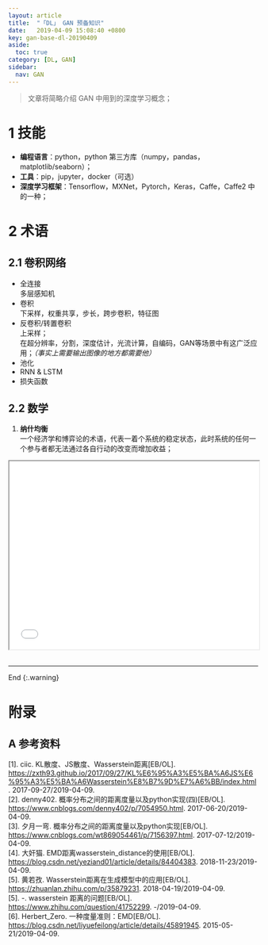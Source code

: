 ```yaml
---
layout: article
title:  "「DL」 GAN 预备知识"
date:   2019-04-09 15:08:40 +0800
key: gan-base-dl-20190409
aside:
  toc: true
category: [DL, GAN]
sidebar:
  nav: GAN
---
```


>文章将简略介绍 GAN 中用到的深度学习概念；    


<!--more-->
# 1 技能
- **编程语言**：python，python 第三方库（numpy，pandas，matplotlib/seaborn）；  
- **工具**：pip，jupyter，docker（可选）   
- **深度学习框架**：Tensorflow，MXNet，Pytorch，Keras，Caffe，Caffe2 中的一种；   

# 2 术语
## 2.1 卷积网络
- 全连接  
多层感知机
- 卷积  
下采样，权重共享，步长，跨步卷积，特征图    
- 反卷积/转置卷积   
上采样；  
在超分辨率，分割，深度估计，光流计算，自编码，GAN等场景中有这广泛应用；*（事实上需要输出图像的地方都需要他）*   
- 池化   
- RNN & LSTM   
- 损失函数   

## 2.2 数学
1. **纳什均衡**    
一个经济学和博弈论的术语，代表一着个系统的稳定状态，此时系统的任何一个参与者都无法通过各自行动的改变而增加收益；   
<center class="half">
  <iframe width="100%" height="380" src="/assets/images/ml/dl/GAN/barrel-effect.gif">木桶效应</iframe>&emsp;
</center>

-------------------  
 End
{:.warning}  


# 附录
## A 参考资料
[1]. ciic. KL散度、JS散度、Wasserstein距离[EB/OL]. <https://zxth93.github.io/2017/09/27/KL%E6%95%A3%E5%BA%A6JS%E6%95%A3%E5%BA%A6Wasserstein%E8%B7%9D%E7%A6%BB/index.html>. 2017-09-27/2019-04-09.    
[2]. denny402. 概率分布之间的距离度量以及python实现(四)[EB/OL]. <https://www.cnblogs.com/denny402/p/7054950.html>. 2017-06-20/2019-04-09.    
[3]. 夕月一弯. 概率分布之间的距离度量以及python实现[EB/OL]. <https://www.cnblogs.com/wt869054461/p/7156397.html>. 2017-07-12/2019-04-09.     
[4]. 大奸猫. EMD距离wasserstein_distance的使用[EB/OL]. <https://blog.csdn.net/yeziand01/article/details/84404383>. 2018-11-23/2019-04-09.     
[5]. 黄若孜. Wasserstein距离在生成模型中的应用[EB/OL]. <https://zhuanlan.zhihu.com/p/35879231>. 2018-04-19/2019-04-09.     
[5]. -. wasserstein 距离的问题[EB/OL]. <https://www.zhihu.com/question/41752299>. -/2019-04-09.    
[6]. Herbert_Zero. 一种度量准则：EMD[EB/OL]. <https://blog.csdn.net/liyuefeilong/article/details/45891945>. 2015-05-21/2019-04-09.    
